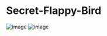 # Secret-Flappy-Bird

![image](https://user-images.githubusercontent.com/81500899/209366761-2ba65820-6fd7-4cb5-a74d-85e54faf0ff5.png)
![image](https://user-images.githubusercontent.com/81500899/209366836-713a00d8-68c2-4322-9099-0f19f9004e31.png)

